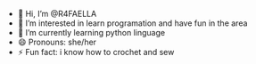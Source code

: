 - 👋 Hi, I’m @R4FAELLA
- 👀 I’m interested in learn programation and have fun in the area 
- 🌱 I’m currently learning python linguage
- 😄 Pronouns: she/her
- ⚡ Fun fact: i know how to crochet and sew

<!---
R4FAELLA/R4FAELLA is a ✨ special ✨ repository because its `README.md` (this file) appears on your GitHub profile.
You can click the Preview link to take a look at your changes.
--->
